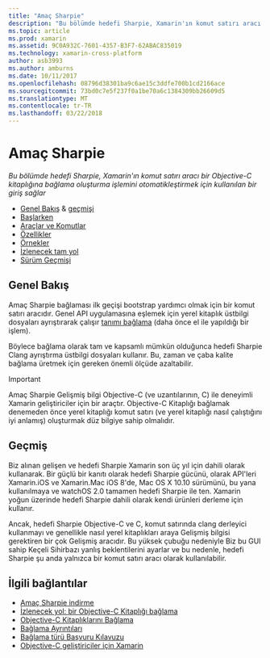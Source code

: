 ```yaml
---
title: "Amaç Sharpie"
description: "Bu bölümde hedefi Sharpie, Xamarin'ın komut satırı aracı bir Objective-C kitaplığına bağlama oluşturma işlemini otomatikleştirmek için kullanılan bir giriş sağlar"
ms.topic: article
ms.prod: xamarin
ms.assetid: 9C0A932C-7601-4357-B3F7-62ABAC835019
ms.technology: xamarin-cross-platform
author: asb3993
ms.author: amburns
ms.date: 10/11/2017
ms.openlocfilehash: 08796d38301ba9c6ae15c3ddfe700b1cd2166ace
ms.sourcegitcommit: 73bd0c7e5f237f0a1be70a6c1384309bb26609d5
ms.translationtype: MT
ms.contentlocale: tr-TR
ms.lasthandoff: 03/22/2018
---
```

# <a name="objective-sharpie"></a>Amaç Sharpie

_Bu bölümde hedefi Sharpie, Xamarin'ın komut satırı aracı bir Objective-C kitaplığına bağlama oluşturma işlemini otomatikleştirmek için kullanılan bir giriş sağlar_

- [Genel Bakış](#overview) & [geçmişi](#history)
- [Başlarken](get-started.md)
- [Araçlar ve Komutlar](tools.md)
- [Özellikler](platform/index.md)
- [Örnekler](examples/index.md)
- [İzlenecek tam yol](~/ios/platform/binding-objective-c/walkthrough.md)
- [Sürüm Geçmişi](releases.md)

## <a name="overview"></a>Genel Bakış

Amaç Sharpie bağlaması ilk geçişi bootstrap yardımcı olmak için bir komut satırı aracıdır.
Genel API uygulamasına eşlemek için yerel kitaplık üstbilgi dosyaları ayrıştırarak çalışır [tanımı bağlama](~/cross-platform/macios/binding/objective-c-libraries.md#The_API_definition_file) (daha önce el ile yapıldığı bir işlem).

Böylece bağlama olarak tam ve kapsamlı mümkün olduğunca hedefi Sharpie Clang ayrıştırma üstbilgi dosyaları kullanır. Bu, zaman ve çaba kalite bağlama üretmek için gereken önemli ölçüde azaltabilir.

> [!IMPORTANT]
> Amaç Sharpie Gelişmiş bilgi Objective-C (ve uzantılarının, C) ile deneyimli Xamarin geliştiriciler için bir araçtır. Objective-C Kitaplığı bağlamak denemeden önce yerel kitaplığı komut satırı (ve yerel kitaplığı nasıl çalıştığını iyi anlamış) oluşturmak düz bilgiye sahip olmalıdır.

## <a name="history"></a>Geçmiş

Biz alınan gelişen ve hedefi Sharpie Xamarin son üç yıl için dahili olarak kullanarak. Bir güçlü bir kanıtı olarak hedefi Sharpie gücünü, olarak API'leri Xamarin.iOS ve Xamarin.Mac iOS 8'de, Mac OS X 10.10 sürümünü, bu yana kullanılmaya ve watchOS 2.0 tamamen hedefi Sharpie ile ten. Xamarin yoğun üzerinde hedefi Sharpie dahili olarak kendi ürünleri derleme için kullanır.

Ancak, hedefi Sharpie Objective-C ve C, komut satırında clang derleyici kullanmayı ve genellikle nasıl yerel kitaplıkları araya Gelişmiş bilgisi gerektiren bir çok Gelişmiş aracıdır. Bu yüksek çubuğu nedeniyle Biz bu GUI sahip Keçeli Sihirbazı yanlış beklentilerini ayarlar ve bu nedenle, hedefi Sharpie şu anda yalnızca bir komut satırı aracı olarak kullanılabilir.

## <a name="related-links"></a>İlgili bağlantılar

- [Amaç Sharpie indirme](https://dl.xamarin.com/objective-sharpie/ObjectiveSharpie.pkg)
- [İzlenecek yol: bir Objective-C Kitaplığı bağlama](~/ios/platform/binding-objective-c/walkthrough.md)
- [Objective-C Kitaplıklarını Bağlama](~/cross-platform/macios/binding/objective-c-libraries.md)
- [Bağlama Ayrıntıları](~/cross-platform/macios/binding/overview.md)
- [Bağlama türü Başvuru Kılavuzu](~/cross-platform/macios/binding/binding-types-reference.md)
- [Objective-C geliştiriciler için Xamarin](~/ios/get-started/objective-c-developers/index.md)
